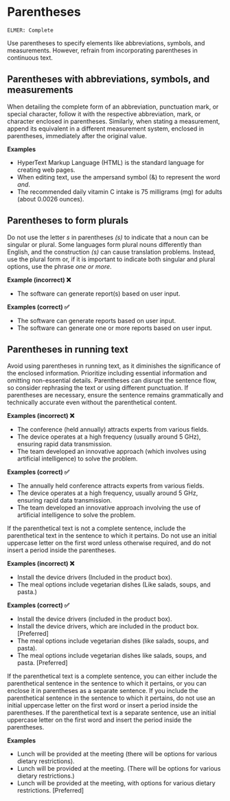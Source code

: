 # Parentheses

<code>ELMER: Complete</code>

Use parentheses to specify elements like abbreviations, symbols, and measurements. However, refrain from incorporating parentheses in continuous text.

## Parentheses with abbreviations, symbols, and measurements

When detailing the complete form of an abbreviation, punctuation mark, or special character, follow it with the respective abbreviation, mark, or character enclosed in parentheses. Similarly, when stating a measurement, append its equivalent in a different measurement system, enclosed in parentheses, immediately after the original value.

**Examples**
- HyperText Markup Language (HTML) is the standard language for creating web pages.
- When editing text, use the ampersand symbol (&) to represent the word *and*.
- The recommended daily vitamin C intake is 75 milligrams (mg) for adults (about 0.0026 ounces).

## Parentheses to form plurals

Do not use the letter *s* in parentheses *(s)* to indicate that a noun can be singular or plural. Some languages form plural nouns differently than English, and the construction *(s)* can cause translation problems. Instead, use the plural form or, if it is important to indicate both singular and plural options, use the phrase *one or more*.

**Example (incorrect) ❌**
- The software can generate report(s) based on user input.

**Examples (correct) ✅**
- The software can generate reports based on user input.
- The software can generate one or more reports based on user input.

## Parentheses in running text

Avoid using parentheses in running text, as it diminishes the significance of the enclosed information. Prioritize including essential information and omitting non-essential details. Parentheses can disrupt the sentence flow, so consider rephrasing the text or using different punctuation. If parentheses are necessary, ensure the sentence remains grammatically and technically accurate even without the parenthetical content.

**Examples (incorrect) ❌**
- The conference (held annually) attracts experts from various fields.
- The device operates at a high frequency (usually around 5 GHz), ensuring rapid data transmission.
- The team developed an innovative approach (which involves using artificial intelligence) to solve the problem.

**Examples (correct) ✅**
- The annually held conference attracts experts from various fields.
- The device operates at a high frequency, usually around 5 GHz, ensuring rapid data transmission.
- The team developed an innovative approach involving the use of artificial intelligence to solve the problem.

If the parenthetical text is not a complete sentence, include the parenthetical text in the sentence to which it pertains. Do not use an initial uppercase letter on the first word unless otherwise required, and do not insert a period inside the parentheses.

**Examples (incorrect) ❌**
- Install the device drivers (Included in the product box).
- The meal options include vegetarian dishes (Like salads, soups, and pasta.)

**Examples (correct) ✅**
- Install the device drivers (included in the product box).
- Install the device drivers, which are included in the product box. [Preferred]
- The meal options include vegetarian dishes (like salads, soups, and pasta).
- The meal options include vegetarian dishes like salads, soups, and pasta. [Preferred]

If the parenthetical text is a complete sentence, you can either include the parenthetical sentence in the sentence to which it pertains, or you can enclose it in parentheses as a separate sentence. If you include the parenthetical sentence in the sentence to which it pertains, do not use an initial uppercase letter on the first word or insert a period inside the parentheses. If the parenthetical text is a separate sentence, use an initial uppercase letter on the first word and insert the period inside the parentheses.

**Examples**
- Lunch will be provided at the meeting (there will be options for various dietary restrictions).
- Lunch will be provided at the meeting. (There will be options for various dietary restrictions.)
- Lunch will be provided at the meeting, with options for various dietary restrictions. [Preferred]
